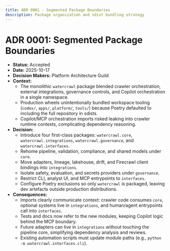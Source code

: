 ```yaml
---
title: ADR 0001 - Segmented Package Boundaries
description: Package organization and sdist bundling strategy
---
```


# ADR 0001: Segmented Package Boundaries

- **Status:** Accepted
- **Date:** 2025-10-17
- **Decision Makers:** Platform Architecture Guild
- **Context:**
  - The monolithic `watercrawl` package blended crawler orchestration, external integrations, governance controls, and Copilot orchestration in a single namespace.
  - Production wheels unintentionally bundled workspace tooling (`codex/`, `apps/`, `platform/`, `tools/`) because Poetry defaulted to including the full repository in sdists.
  - Copilot/MCP orchestration imports risked leaking into crawler runtime contexts, complicating dependency reasoning.
- **Decision:**
  - Introduce four first-class packages: `watercrawl.core`, `watercrawl.integrations`, `watercrawl.governance`, and `watercrawl.interfaces`.
  - Rehome pipeline, validation, compliance, and shared models under `core`.
  - Move adapters, lineage, lakehouse, drift, and Firecrawl client bindings into `integrations`.
  - Isolate safety, evaluation, and secrets providers under `governance`.
  - Restrict CLI, analyst UI, and MCP entrypoints to `interfaces`.
  - Configure Poetry exclusions so only `watercrawl` is packaged, leaving dev artefacts outside production distributions.
- **Consequences:**
  - Imports clearly communicate context: crawler code consumes `core`, optional systems live in `integrations`, and human/agent entrypoints call into `interfaces`.
  - Tests and docs now refer to the new modules, keeping Copilot logic behind the MCP boundary.
  - Future adapters can live in `integrations` without touching the pipeline core, simplifying dependency analysis and reviews.
  - Existing automation scripts must update module paths (e.g., `python -m watercrawl.interfaces.cli`).
